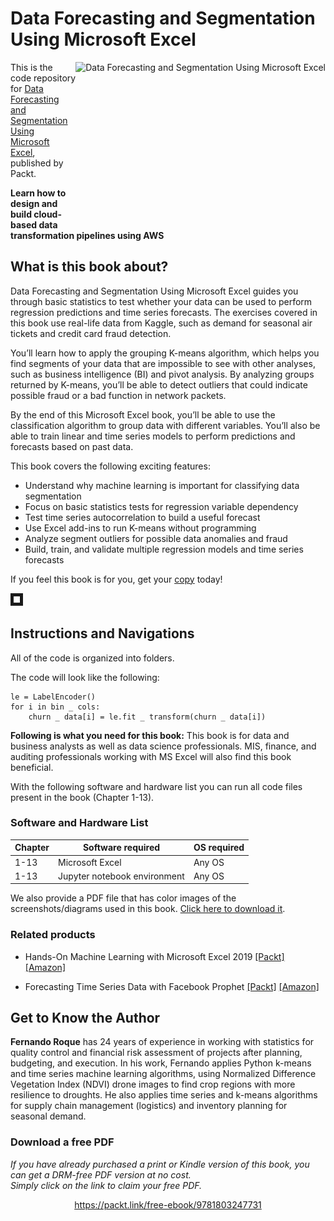 


# Data Forecasting and Segmentation Using Microsoft Excel	

<a href="https://www.packtpub.com/product/data-forecasting-and-segmentation-using-microsoft-excel/9781803247731"><img src="https://static.packt-cdn.com/products/9781803247731/cover/smaller" alt="Data Forecasting and Segmentation Using Microsoft Excel" height="256px" align="right"></a>

This is the code repository for [Data Forecasting and Segmentation Using Microsoft Excel](https://www.packtpub.com/product/data-forecasting-and-segmentation-using-microsoft-excel/9781803247731), published by Packt.

**Learn how to design and build cloud-based data transformation pipelines using AWS**

## What is this book about?

Data Forecasting and Segmentation Using Microsoft Excel guides you through basic statistics to test whether your data can be used to perform regression predictions and time series forecasts. The exercises covered in this book use real-life data from Kaggle, such as demand for seasonal air tickets and credit card fraud detection.

You’ll learn how to apply the grouping K-means algorithm, which helps you find segments of your data that are impossible to see with other analyses, such as business intelligence (BI) and pivot analysis. By analyzing groups returned by K-means, you’ll be able to detect outliers that could indicate possible fraud or a bad function in network packets.

By the end of this Microsoft Excel book, you’ll be able to use the classification algorithm to group data with different variables. You’ll also be able to train linear and time series models to perform predictions and forecasts based on past data.

This book covers the following exciting features: 
* Understand why machine learning is important for classifying data segmentation
* Focus on basic statistics tests for regression variable dependency
* Test time series autocorrelation to build a useful forecast
* Use Excel add-ins to run K-means without programming
* Analyze segment outliers for possible data anomalies and fraud
* Build, train, and validate multiple regression models and time series forecasts

If you feel this book is for you, get your [copy](https://www.amazon.in/Forecasting-Segmentation-Using-Microsoft-Excel/dp/1803247738/ref=sr_1_1?crid=21VSJWCRJ0ZXJ&keywords=Data+Forecasting+and+Segmentation+Using+Microsoft+Excel&qid=1654770945&sprefix=data+forecasting+and+segmentation+using+microsoft+excel+%2Caps%2C214&sr=8-1) today!

<a href="https://www.packtpub.com/product/data-forecasting-and-segmentation-using-microsoft-excel/9781803247731"><img src="https://raw.githubusercontent.com/PacktPublishing/GitHub/master/GitHub.png" alt="https://www.packtpub.com/" border="5" /></a>

## Instructions and Navigations
All of the code is organized into folders.

The code will look like the following:
```
le = LabelEncoder()
for i in bin _ cols:
    churn _ data[i] = le.fit _ transform(churn _ data[i])
```

**Following is what you need for this book:**
This book is for data and business analysts as well as data science professionals. MIS, finance, and auditing professionals working with MS Excel will also find this book beneficial.

With the following software and hardware list you can run all code files present in the book (Chapter 1-13).

### Software and Hardware List

| Chapter  | Software required                                                                    | OS required                        |
| -------- | -------------------------------------------------------------------------------------| -----------------------------------|
|  	1-13	   |   Microsoft Excel                          			  | Any OS | 		
|  	1-13	   |   	Jupyter notebook environment                          			  | Any OS | 		

We also provide a PDF file that has color images of the screenshots/diagrams used in this book. [Click here to download it](https://static.packt-cdn.com/downloads/9781803247731_ColorImages.pdf).

### Related products <Other books you may enjoy>
* Hands-On Machine Learning with Microsoft Excel 2019  [[Packt]](https://www.packtpub.com/product/hands-on-machine-learning-with-microsoft-excel-2019/9781789345377) [[Amazon]](https://www.amazon.in/Hands-Machine-Learning-Microsoft-Excel/dp/1789345375/ref=sr_1_1?crid=1J0E7AA7G6LNL&keywords=Hands-On+Machine+Learning+with+Microsoft+Excel+2019&qid=1654771940&sprefix=hands-on+machine+learning+with+microsoft+excel+2019%2Caps%2C590&sr=8-1)
  
* Forecasting Time Series Data with Facebook Prophet [[Packt]]() [[Amazon]](https://www.amazon.in/Forecasting-Time-Data-Facebook-Prophet-ebook/dp/B08R679ZJ7/ref=sr_1_1?crid=1ZSYTW9W8YB4A&keywords=Forecasting+Time+Series+Data+with+Facebook+Prophet&qid=1654772000&sprefix=forecasting+time+series+data+with+facebook+prophet%2Caps%2C542&sr=8-1)
  
## Get to Know the Author
**Fernando Roque** has 24 years of experience in working with statistics for quality control and financial risk assessment of projects after planning, budgeting, and execution. In his work, Fernando applies Python k-means and time series machine learning algorithms, using Normalized Difference Vegetation Index (NDVI) drone images to find crop regions with more resilience to droughts. He also applies time series and k-means algorithms for supply chain management (logistics) and inventory planning for seasonal demand.
### Download a free PDF

 <i>If you have already purchased a print or Kindle version of this book, you can get a DRM-free PDF version at no cost.<br>Simply click on the link to claim your free PDF.</i>
<p align="center"> <a href="https://packt.link/free-ebook/9781803247731">https://packt.link/free-ebook/9781803247731 </a> </p>